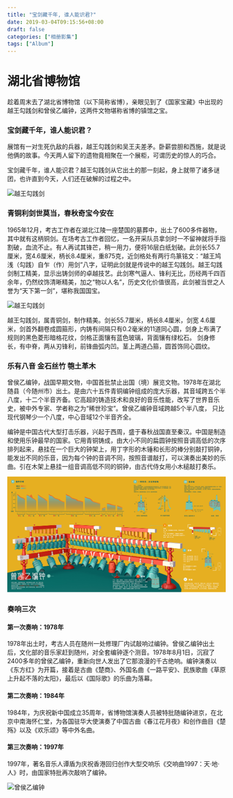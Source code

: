 ```yaml
---
title: "宝剑藏千年, 谁人能识君?"
date: 2019-03-04T09:15:56+08:00
draft: false
categories: ["相册影集"]
tags: ["Album"]
---
```


# 湖北省博物馆

趁着周末去了湖北省博物馆（以下简称省博），亲眼见到了《国家宝藏》中出现的越王勾践剑和曾侯乙编钟，这两件文物堪称省博的镇馆之宝。

### 宝剑藏千年，谁人能识君？

展馆有一对生死仇敌的兵器，越王勾践剑和吴王夫差矛。卧薪尝胆和西施，就是说他俩的故事。今天两人留下的遗物竟相聚在一个展柜，可谓历史的惊人的巧合。

宝剑藏千年，谁人能识君？越王勾践剑从它出土的那一刻起，身上就带了诸多谜团，也许直到今天，人们还在破解的过程之中。

![越王勾践剑](/images/album/hubei-provincial-museum/ywgjj1.jpg)

### 青铜利剑世莫当，春秋奇宝今安在

1965年12月，考古工作者在湖北江陵一座楚国的墓葬中，出土了600多件器物，其中就有这柄铜剑。在场考古工作者回忆，一名开采队员拿剑时一不留神就将手指割破，血流不止。有人再试其锋芒，稍一用力，便将16层白纸划破。此剑长55.7厘米，宽4.6厘米，柄长8.4厘米，重875克，近剑格处有两行鸟篆铭文：“越王鸠浅（勾践）自乍（作）用剑”八字，证明此剑就是传说中的越王勾践剑。越王勾践剑制工精美，显示出铸剑师的卓越技艺。此剑寒气逼人、锋利无比，历经两千四百余年，仍然纹饰清晰精美，加之“物以人名”，历史文化价值很高，此剑被当世之人誉为“天下第一剑”，堪称我国国宝。

![越王勾践剑](/images/album/hubei-provincial-museum/ywgjj2.jpg)

越王勾践剑，属青铜剑，制作精美。剑长55.7厘米，柄长8.4厘米，剑宽 4.6厘米，剑首外翻卷成圆箍形，内铸有间隔只有0.2毫米的11道同心圆，剑身上布满了规则的黑色菱形暗格花纹，剑格正面镶有蓝色玻璃，背面镶有绿松石。
剑身修长，有中脊，两从刃锋利，前锋曲弧内凹。茎上两道凸箍，圆首饰同心圆纹。

### 乐有八音 金石丝竹 匏土革木

曾侯乙编钟，战国早期文物，中国首批禁止出国（境）展览文物。1978年在湖北随县（今随州市）出土。是由六十五件青铜编钟组成的庞大乐器，其音域跨五个半八度，十二个半音齐备。它高超的铸造技术和良好的音乐性能，改写了世界音乐史，被中外专家、学者称之为“稀世珍宝”。曾侯乙编钟音域跨越5个半八度， 只比现代钢琴少一个八度，中心音域12个半音齐全。

编钟是中国古代大型打击乐器，兴起于西周，盛于春秋战国直至秦汉。中国是制造和使用乐钟最早的国家。它用青铜铸成，由大小不同的扁圆钟按照音调高低的次序排列起来，悬挂在一个巨大的钟架上，用丁字形的木锤和长形的棒分别敲打铜钟，能发出不同的乐音，因为每个钟的音调不同，按照音谱敲打，可以演奏出美妙的乐曲。引在木架上悬挂一组音调高低不同的铜钟，由古代侍女用小木槌敲打奏乐。

![曾侯乙编钟图解](/images/album/hubei-provincial-museum/zhybz1.jpg)

### 奏响三次

#### 第一次奏响：1978年

1978年出土时，考古人员在随州一处修理厂内试敲响过编钟。曾侯乙编钟出土后，文化部的音乐家赶到随州，对全套编钟逐个测音。1978年8月1日，沉寂了2400多年的曾侯乙编钟，重新向世人发出了它那浪漫的千古绝响。编钟演奏以《东方红》为开篇，接着是古曲《楚商》、外国名曲《一路平安》、民族歌曲《草原上升起不落的太阳》，最后以《国际歌》的乐曲为落幕。

#### 第二次奏响：1984年

1984年，为庆祝新中国成立35周年，省博物馆演奏人员被特批随编钟进京，在北京中南海怀仁堂，为各国驻华大使演奏了中国古曲《春江花月夜》和创作曲目《楚殇》以及《欢乐颂》等中外名曲。

#### 第三次奏响：1997年

1997年，著名音乐人谭盾为庆祝香港回归创作大型交响乐《交响曲1997：天·地·人》时，由国家特批再次敲响了编钟。

![曾侯乙编钟](/images/album/hubei-provincial-museum/zhybz2.jpg)
